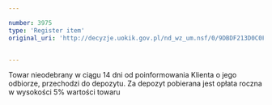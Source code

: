 ```yaml
---

number: 3975
type: 'Register item'
original_uri: 'http://decyzje.uokik.gov.pl/nd_wz_um.nsf/0/9DBDF213D0C0FD6FC1257AB7002EA6B1?OpenDocument'


---
```


Towar nieodebrany w ciągu 14 dni od poinformowania Klienta o jego odbiorze, przechodzi do depozytu. Za depozyt pobierana jest opłata roczna w wysokości 5% wartości towaru

